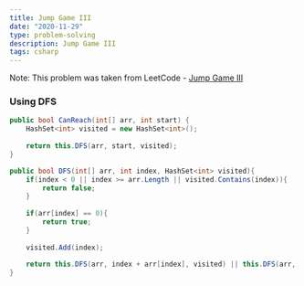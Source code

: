 ```yaml
---
title: Jump Game III
date: "2020-11-29"
type: problem-solving
description: Jump Game III
tags: csharp
---
```


Note: This problem was taken from LeetCode - [Jump Game III](https://leetcode.com/problems/jump-game-iii/)

### Using DFS

```csharp
public bool CanReach(int[] arr, int start) {
	HashSet<int> visited = new HashSet<int>();
	
	return this.DFS(arr, start, visited);
}

public bool DFS(int[] arr, int index, HashSet<int> visited){
	if(index < 0 || index >= arr.Length || visited.Contains(index)){
		return false;
	}
	
	if(arr[index] == 0){
		return true;
	}
	
	visited.Add(index);
	
	return this.DFS(arr, index + arr[index], visited) || this.DFS(arr, index - arr[index], visited);
}
```
